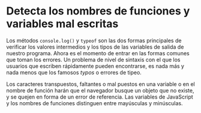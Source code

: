# Detecta los nombres de funciones y variables mal escritas

Los métodos `console.log()` y `typeof` son las dos formas principales de verificar los valores intermedios y los tipos de las variables de salida de nuestro programa. Ahora es el momento de entrar en las formas comunes que toman los errores. Un problema de nivel de sintaxis con el que los usuarios que escriben rápidamente pueden encontrarse, es nada más y nada menos que los famosos _typos_ o errores de tipeo.

Los caracteres transpuestos, faltantes o mal puestos en una variable o en el nombre de función harán que el navegador busque un objeto que no existe, y se quejen en forma de un error de referencia. Las variables de JavaScript y los nombres de funciones distinguen entre mayúsculas y minúsculas.

